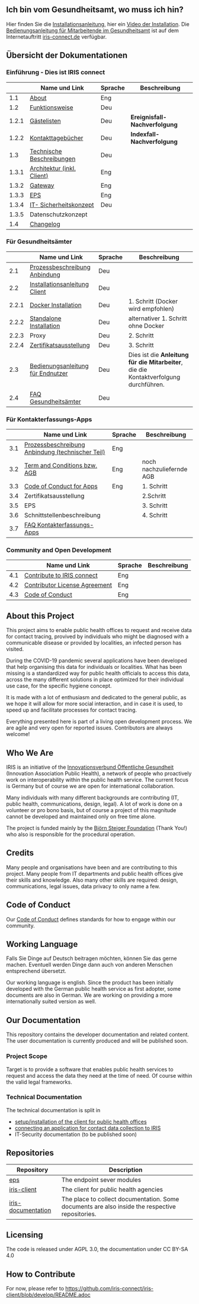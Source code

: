 ## Ich bin vom Gesundheitsamt, wo muss ich hin?
Hier finden Sie die [Installationsanleitung](./use_iris_as_Gesundheitsamt/GA_Installationsanleitung.md), hier ein [Video der Installation](https://www.youtube.com/watch?v=JI8rbT1gNgs).
Die [Bedienungsanleitung für Mitarbeitende im Gesundheitsamt](https://uploads-ssl.webflow.com/609e55b08d9aef989925de0d/60c87415c75c1da665d3f7aa_IRIS%20Benutzeranleitung%20v.1.pdf) ist auf dem Internetauftritt [iris-connect.de](https://iris-connect.de) verfügbar.

## Übersicht der Dokumentationen
### Einführung - Dies ist IRIS connect
|     | Name und Link             | Sprache    | Beschreibung                                                      |
| --- | ------------------------- | ---------- | ----------------------------------------------------------------- |
| 1.1 | [About](https://github.com/iris-connect/iris-documentation/blob/main/README.md#about-this-project) | Eng | |
| 1.2 | [Funktionsweise](https://github.com/iris-connect/iris-documentation/blob/handbook-chapters/use_iris_as_Gesundheitsamt/handbuch/03_IRIS_Funktionsweise.md)|Deu| |
| 1.2.1| [Gästelisten](https://github.com/iris-connect/iris-documentation/blob/handbook-chapters/use_iris_as_Gesundheitsamt/handbuch/03b_IRIS_Ereignisverfolgung.md)|Deu|<B>Ereignisfall-Nachverfolgung</B>|
| 1.2.2| [Kontakttagebücher](https://github.com/iris-connect/iris-documentation/blob/handbook-chapters/use_iris_as_Gesundheitsamt/handbuch/03a_IRIS_Indexfall.md)|Deu|<B>Indexfall-Nachverfolgung</B>|
|1.3	| [Technische Beschreibungen](https://github.com/iris-connect/iris-documentation/blob/handbook-chapters/use_iris_as_Gesundheitsamt/handbuch/05_IRIS_Technischer_Betrieb.md)| Deu ||
|1.3.1| [Architektur (inkl. Client)](https://github.com/iris-connect/iris-client/blob/develop/infrastructure/deployment/docs/Architektur.md) |Eng||
|1.3.2| [Gateway](https://github.com/iris-connect/iris-gateway/blob/develop/README.adoc)|Eng||
|1.3.3| [EPS](https://github.com/iris-connect/eps/blob/master/README.md)|Eng||
|1.3.4| [IT- Sicherheitskonzept](https://github.com/iris-connect/iris-security/blob/master/Doc%20Sicherheitskonzept/Sicherheitskonzept.md)|Deu||
|1.3.5| Datenschutzkonzept
|1.4  |	[Changelog](https://github.com/iris-connect/iris-client/blob/develop/CHANGELOG.md)|||
### Für Gesundheitsämter
|     | Name und Link             | Sprache    | Beschreibung                                                      |
| --- | ------------------------- | ---------- | ----------------------------------------------------------------- |
|2.1  | [Prozessbeschreibung Anbindung](https://github.com/iris-connect/iris-documentation/blob/main/use_iris_as_Gesundheitsamt/GA_Installationsanleitung.md)|Deu||
|2.2  |	[Installationsanleitung Client](https://github.com/iris-connect/iris-client/blob/develop/infrastructure/deployment/docs/Installation.md)|Deu||
|2.2.1|	[Docker Installation](https://github.com/iris-connect/iris-client/blob/develop/infrastructure/deployment/docs/Installation-Docker-Compose.md)|Deu|1. Schritt (Docker wird empfohlen)|
|2.2.2|	[Standalone Installation](https://github.com/iris-connect/iris-client/blob/develop/infrastructure/deployment/docs/Installation-Standalone.md)|Deu|alternativer 1. Schritt ohne Docker|
|2.2.3| Proxy|Deu|2. Schritt|
|2.2.4| [Zertifikatsausstellung](https://github.com/iris-connect/iris-client/blob/develop/infrastructure/deployment/docs/Certificate-Process-Staging.md)|Deu|3. Schritt|
|2.3  |	[Bedienungsanleitung für Endnutzer](https://docs.google.com/document/d/1--VHwB3q_Ci1b_LYtAhrvrWx5WNDSbpWWH_YrNIF7JM/edit#heading=h.u4qwc9teio72)|Deu|Dies ist die <B>Anleitung für die Mitarbeiter</B>, die die Kontaktverfolgung durchführen.|
|2.4  |	[FAQ Gesundheitsämter](https://github.com/iris-connect/iris-documentation/blob/main/use_iris_as_Gesundheitsamt/FAQ_GA_IT-Verantwortliche.md)|Deu||
### Für Kontakterfassungs-Apps
|     | Name und Link             | Sprache    | Beschreibung                                                      |
| --- | ------------------------- | ---------- | ----------------------------------------------------------------- |
|3.1	|	[Prozessbeschreibung Anbindung (technischer Teil)](https://github.com/iris-connect/iris-documentation/blob/main/connect_your_app_to_IRIS/technical_details/app_onboarding.md)|Eng||
|3.2	| [Term and Conditions bzw. AGB](https://github.com/iris-connect/iris-documentation/blob/main/connect_your_app_to_IRIS/Connect_App_to_IRIS_administration.md) | Eng | noch nachzuliefernde AGB
|3.3  | [Code of Conduct for Apps](https://github.com/iris-connect/iris-documentation/blob/main/connect_your_app_to_IRIS/Code_of_Conduct_Apps_for_IRIS_draft.md)|Eng|1. Schritt|
|3.4	|	Zertifikatsausstellung||2.Schritt|
|3.5  | EPS||3. Schritt|
|3.6	|	Schnittstellenbeschreibung||4. Schritt|		
|3.7	|	[FAQ Kontakterfassungs-Apps](https://github.com/iris-connect/iris-documentation/blob/main/connect_your_app_to_IRIS/apps_FAQ.md)|||
### Community and Open Development
|     | Name und Link             | Sprache    | Beschreibung                                                      |
| --- | ------------------------- | ---------- | ----------------------------------------------------------------- |
|4.1	|	[Contribute to IRIS connect](https://github.com/iris-connect/iris-client#participation)|Eng||
|4.2	|	[Contributor License Agreement](https://github.com/iris-connect/iris-client/tree/develop/.clas)|Eng||
|4.3	|	[Code of Conduct](https://github.com/iris-connect/iris-documentation/blob/main/CODE_OF_CONDUCT_community.md)|Eng||



## About this Project

This project aims to enable public health offices to request and receive data for contact tracing, provived by individuals who might be diagnosed with a communicable disease or provided by localities, an infected person has visited.

During the COVID-19 pandemic several applications have been developed that help organising this data for individuals or localities. What has been missing is a standardized way for public health officials to access this data, across the many different solutions in place optimized for their individual use case, for the specific hygiene concept.

It is made with a lot of enthusiasm and dedicated to the general public, as we hope it will allow for more social interaction, and in case it is used, to speed up and facilitate processes for contact tracing.

Everything presented here is part of a living open development process. We are agile and very open for reported issues. Contributors are always welcome!

## Who We Are

IRIS is an initiative of the [Innovationsverbund Öffentliche Gesundheit](https://inoeg.de) (Innovation Association Public Health), a network of people who proactively work on interoperability within the public health service. The current focus is Germany but of course we are open for international collaboration.

Many individuals with many different backgrounds are contributing (IT, public health, communications, design, legal). A lot of work is done on a volunteer or pro bono basis, but of course a project of this magnitude cannot be developed and maintained only on free time alone.

The project is funded mainly by the [Björn Steiger Foundation](https://steiger-stiftung.de) (Thank You!) who also is responsible for the procedural operation.

## Credits

Many people and organisations have been and are contributing to this project. Many people from IT departments and public health offices give their skills and knowledge. Also many other skills are required: design, communications, legal issues, data privacy to only name a few.

## Code of Conduct

Our [Code of Conduct](./CODE_OF_CONDUCT_community.md) defines standards for how to engage within our community.

## Working Language

Falls Sie Dinge auf Deutsch beitragen möchten, können Sie das gerne machen. Eventuell werden Dinge dann auch von anderen Menschen entsprechend übersetzt.

Our working language is english. Since the product has been initially developed with the German public health service as first adopter, some documents are also in German. We are working on providing a more internationally suited version as well.


## Our Documentation

This repository contains the developer documentation and related content. The user documentation is currently produced and will be published soon.

### Project Scope

Target is to provide a software that enables public health services to request and access the data they need at the time of need. Of course within the valid legal frameworks.

### Technical Documentation

The technical documentation is split in
* [setup/installation of the client for public health offices](https://github.com/iris-connect/iris-client/blob/develop/infrastructure/deployment/Installation.md)
* [connecting an application for contact data collection to IRIS](/connect_your_app_to_IRIS) 
* IT-Security documentation (to be published soon)

## Repositories

| Repository                | Description                                                                  |
| ------------------------- | ---------------------------------------------------------------------------- |
| [eps](https://github.com/iris-connect/eps)  | The endpoint sever modules                                 |
| [iris-client](https://github.com/iris-connect/iris-client)  | The client for public health agencies     |
| [iris-documentation](https://github.com/iris-connect/iris-documentation)  | The place to collect documentation. Some documents are also inside the respective repositories. |



## Licensing

The code is released under AGPL 3.0, the documentation under CC BY-SA 4.0

## How to Contribute

For now, please refer to
https://github.com/iris-connect/iris-client/blob/develop/README.adoc
